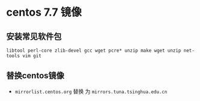 # centos 7.7 镜像

## 安装常见软件包
```$shell
libtool perl-core zlib-devel gcc wget pcre* unzip make wget unzip net-tools vim git
```

## 替换centos镜像
- `mirrorlist.centos.org` 替换 为 `mirrors.tuna.tsinghua.edu.cn`